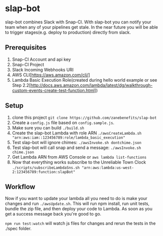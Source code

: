 # slap-bot
slap-bot combines Slack with Snap-CI. With slap-bot you can notify your team when any of your pipelines get stale. 
In the near future you will be able to trigger stages(e.g. deploy to production) directly from slack.

## Prerequisites
1. Snap-CI Account and api key
1. Snap-CI Project
1. Slack Incoming Webhooks URI
1. AWS CLI[https://aws.amazon.com/cli/]
1. Lambda Basic Execution Role(created during hello world example or see Step 2.2[http://docs.aws.amazon.com/lambda/latest/dg/walkthrough-custom-events-create-test-function.html])


## Setup
1. clone this project `git clone https://github.com/zanebenefits/slap-bot`
1. Create a `config.js` file based on `config.sample.js`.
1. Make sure you can build `./build.sh`
1. Create the slap-bot Lambda with role ARN `./awsCreateLambda.sh "arn:aws:iam::123456789:role/lambda_basic_execution"`
1. Test slap-bot will ignore chimes: `./awsInvoke.sh dontchime.json`
1. Test slap-bot will call snap and send a message: `./awsInvoke.sh chime.json`
1. Get Lambda ARN from AWS Console or `aws lambda list-functions`
1. Now that everything works subscribe to the Unreliable Town Clock `./scripts/subscribeLambdaSns.sh "arn:aws:lambda:us-west-2:123456789:function:slapBot"`

## Workflow
Now if you want to update your lambda all you need to do is make your changes and run `./awsUpdate.sh`. This will run
npm install, run unit tests, bundle the zip file, and then deploy your code to Lambda. As soon as you get a success message
back you're good to go.

`npm run test:watch` will watch js files for changes and rerun the tests in the ./spec folder.
